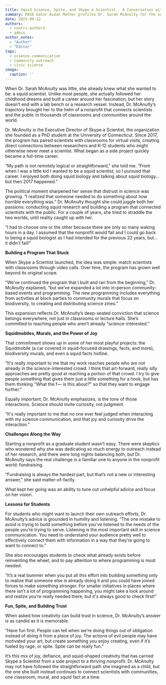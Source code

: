 ```yaml
---
title: Squid Science, Spite, and Skype a Scientist - A Conversation with Dr. Sarah McAnulty
summary: PASE Gator Aidan Mather profiles Dr. Sarah McAnulty for the second entry of our Past Speaker Series.
date: 2025-09-12
authors:
  - contri-author2
  - admin
author_notes:
  - "Author"
  - "Editor"
tags:
  - science communication
  - community outreach
  - civic science
image:
  caption: ''
---
```


When Dr. Sarah McAnulty was little, she already knew what she wanted to be: a squid scientist. Unlike most people, she actually followed her childhood dreams and built a career around her fascination, but her story doesn’t end with a lab bench or a research vessel. Instead, Dr. McAnulty’s trajectory brought her to the helm of a nonprofit that connects scientists and the public in thousands of classrooms and communities around the world.

Dr. McAnulty is the Executive Director of Skype a Scientist, the organization she founded as a PhD student at the University of Connecticut. Since 2017, the program has paired scientists with classrooms for virtual visits, creating direct connections between researchers and K-12 students who might otherwise never meet a scientist. What began as a side project quickly became a full-time career.

“My path is not remotely logical or straightforward,” she told me. “From when I was a little kid I wanted to be a squid scientist, so I pursued that career. I enjoyed both doing squid biology and talking about squid biology… but then 2017 happened.”

The political moment sharpened her sense that distrust in science was growing. “I realized that someone needed to do something about how horrible everything was.” Dr. McAnulty thought she could juggle both her passions: conducting squid research and building a program that connected scientists with the public. For a couple of years, she tried to straddle the two worlds, until reality caught up with her.

“I had to choose one or the other because there are only so many waking hours in a day. I assumed that the nonprofit would fail and I could go back to being a squid biologist as I had intended for the previous 22 years, but... it didn't fail!”

**Building a Program That Stuck**

When Skype a Scientist launched, the idea was simple: match scientists with classrooms through video calls. Over time, the program has grown well beyond its original scope.

“We’ve continued the program that I built and ran from the beginning,” Dr. McAnulty explained, “but we’ve expanded a lot into in-person community-based events and programming. The new programming includes everything from activities at block parties to community murals that focus on biodiversity, to creating and distributing science zines.”

This expansion reflects Dr. McAnulty’s deep-seated conviction that science belongs everywhere, not just in classrooms or lecture halls. She’s committed to reaching people who aren’t already “science-interested.”

**Squidmobiles, Murals, and the Power of Joy**

That commitment shows up in some of her most playful projects: the Squidmobile (a car covered in squid-focused drawings, facts, and more), biodiversity murals, and even a squid facts hotline.

“It's really important to me that my work reaches people who are not already in the science-interested crowd. I think that art-forward, really silly approaches are pretty good at reaching a portion of that crowd. I try to give people something that gives them just a little something for a hook, but has them thinking "What the f— is this about?" so that they want to engage further.”

Equally important, Dr. McAnulty emphasizes, is the tone of those interactions. Science should invite curiosity, not judgment.

“It's really important to me that no one ever feel judged when interacting with my science communication, and that joy and curiosity drive the interaction.”

**Challenges Along the Way**

Starting a nonprofit as a graduate student wasn’t easy. There were skeptics who wondered why she was dedicating so much energy to outreach instead of her research, and there were long nights balancing both, but Dr. McAnulty says the real challenge is a familiar one to anyone in the nonprofit world: fundraising.

“Fundraising is always the hardest part, but that’s not a new or interesting answer,” she said matter-of-factly.

What kept her going was an ability to tune out unhelpful advice and focus on her vision.

**Lessons for Students**

For students who might want to launch their own outreach efforts, Dr. McAnulty’s advice is grounded in humility and listening.
“The one mistake to avoid is trying to build something before you’ve listened to the needs of the people you’re trying to serve. Listening is the most important skill in science communication. You need to understand your audience pretty well to effectively connect them with information in a way that they’re going to want to connect to.”

She also encourages students to check what already exists before reinventing the wheel, and to pay attention to where programming is most needed.

“It’s a real bummer when you put all this effort into building something only to realize that someone else is already doing it and you could have joined forces to make something stronger. For smaller initiatives in places where there isn’t a lot of programming happening, you might take a look around and realize you’re really needed there, but it's always good to check first!”

**Fun, Spite, and Building Trust**

When asked how creativity can build trust in science, Dr. McAnulty’s answer is as candid as it is memorable.

“Have fun first. People can tell when we’re doing things out of obligation instead of doing it from a place of joy. The actions of evil people may have motivated your art, but create something you enjoy creating, even if it’s fueled by rage, or spite. Spite can be really fun.”

It’s this mix of joy, defiance, and squid-shaped creativity that has carried Skype a Scientist from a side project to a thriving nonprofit. Dr. McAnulty may not have followed the straightforward path she imagined as a child, but the one she built instead continues to connect scientists with communities, one classroom, mural, and squid fact at a time.
